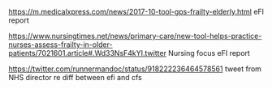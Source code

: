 https://m.medicalxpress.com/news/2017-10-tool-gps-frailty-elderly.html
eFI report

https://www.nursingtimes.net/news/primary-care/new-tool-helps-practice-nurses-assess-frailty-in-older-patients/7021601.article#.Wd33NsF4kYI.twitter
Nursing focus eFI report

https://twitter.com/runnermandoc/status/918222236464578561
tweet from NHS director re diff between efi and cfs 

